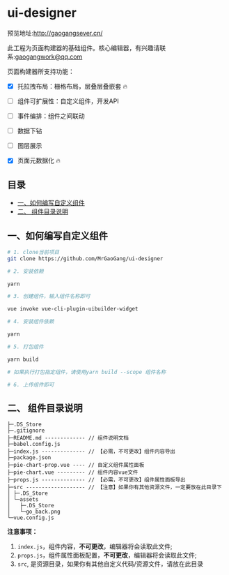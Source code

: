 # ui-designer
预览地址:http://gaogangsever.cn/

此工程为页面构建器的基础组件。核心编辑器，有兴趣请联系:gaogangwork@qq.com


页面构建器所支持功能：
- [x] 托拉拽布局：栅格布局，层叠层叠嵌套 :fire:
- [ ] 组件可扩展性：自定义组件，开发API
- [ ] 事件编排：组件之间联动
- [ ] 数据下钻
- [ ] 图层展示
- [x] 页面元数据化 :fire:


## 目录

- [一、如何编写自定义组件](#一如何编写自定义组件)
- [二、 组件目录说明](#二-组件目录说明)

## 一、如何编写自定义组件

```bash
# 1. clone当前项目
git clone https://github.com/MrGaoGang/ui-designer

# 2. 安装依赖

yarn

# 3. 创建组件，输入组件名称即可

vue invoke vue-cli-plugin-uibuilder-widget

# 4. 安装组件依赖

yarn

# 5. 打包组件 

yarn build

# 如果执行打包指定组件，请使用yarn build --scope 组件名称

# 6. 上传组件即可
```

## 二、 组件目录说明

```
├─.DS_Store 
├─.gitignore 
├─README.md ------------- // 组件说明文档
├─babel.config.js 
├─index.js -------------- // 【必需，不可更改】组件内容导出
├─package.json 
├─pie-chart-prop.vue ---- // 自定义组件属性面板
├─pie-chart.vue --------- // 组件内容vue文件
├─props.js -------------- // 【必需，不可更改】组件属性面板导出
├─src ------------------- // 【注意】如果你有其他资源文件，一定要放在此目录下
│ ├─.DS_Store 
│ └─assets 
│   ├─.DS_Store 
│   └─go_back.png 
└─vue.config.js 
```

**注意事项：**

1. `index.js`，组件内容，**不可更改**，编辑器将会读取此文件;
2. `props.js`，组件属性面板配置，**不可更改**，编辑器将会读取此文件;
3. `src`, 是资源目录，如果你有其他自定义代码/资源文件，请放在此目录